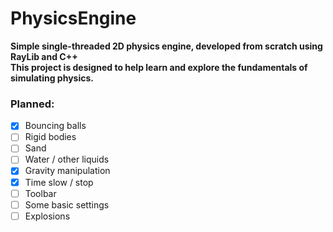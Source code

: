 # PhysicsEngine
**Simple single-threaded 2D physics engine, developed from scratch using RayLib and C++**  
**This project is designed to help learn and explore the fundamentals of simulating physics.**
### Planned:
- [x] Bouncing balls
- [ ] Rigid bodies
- [ ] Sand
- [ ] Water / other liquids
- [x] Gravity manipulation
- [x] Time slow / stop
- [ ] Toolbar
- [ ] Some basic settings
- [ ] Explosions
